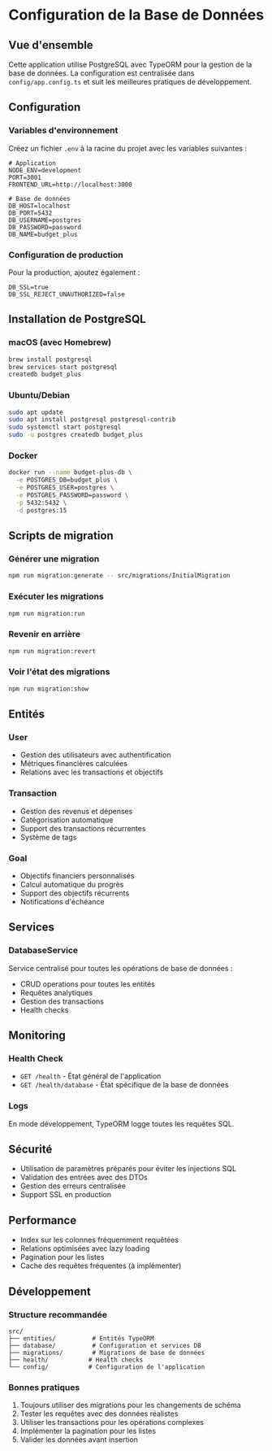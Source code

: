 # Configuration de la Base de Données

## Vue d'ensemble

Cette application utilise PostgreSQL avec TypeORM pour la gestion de la base de données. La configuration est centralisée dans `config/app.config.ts` et suit les meilleures pratiques de développement.

## Configuration

### Variables d'environnement

Créez un fichier `.env` à la racine du projet avec les variables suivantes :

```env
# Application
NODE_ENV=development
PORT=3001
FRONTEND_URL=http://localhost:3000

# Base de données
DB_HOST=localhost
DB_PORT=5432
DB_USERNAME=postgres
DB_PASSWORD=password
DB_NAME=budget_plus
```

### Configuration de production

Pour la production, ajoutez également :

```env
DB_SSL=true
DB_SSL_REJECT_UNAUTHORIZED=false
```

## Installation de PostgreSQL

### macOS (avec Homebrew)
```bash
brew install postgresql
brew services start postgresql
createdb budget_plus
```

### Ubuntu/Debian
```bash
sudo apt update
sudo apt install postgresql postgresql-contrib
sudo systemctl start postgresql
sudo -u postgres createdb budget_plus
```

### Docker
```bash
docker run --name budget-plus-db \
  -e POSTGRES_DB=budget_plus \
  -e POSTGRES_USER=postgres \
  -e POSTGRES_PASSWORD=password \
  -p 5432:5432 \
  -d postgres:15
```

## Scripts de migration

### Générer une migration
```bash
npm run migration:generate -- src/migrations/InitialMigration
```

### Exécuter les migrations
```bash
npm run migration:run
```

### Revenir en arrière
```bash
npm run migration:revert
```

### Voir l'état des migrations
```bash
npm run migration:show
```

## Entités

### User
- Gestion des utilisateurs avec authentification
- Métriques financières calculées
- Relations avec les transactions et objectifs

### Transaction
- Gestion des revenus et dépenses
- Catégorisation automatique
- Support des transactions récurrentes
- Système de tags

### Goal
- Objectifs financiers personnalisés
- Calcul automatique du progrès
- Support des objectifs récurrents
- Notifications d'échéance

## Services

### DatabaseService
Service centralisé pour toutes les opérations de base de données :
- CRUD operations pour toutes les entités
- Requêtes analytiques
- Gestion des transactions
- Health checks

## Monitoring

### Health Check
- `GET /health` - État général de l'application
- `GET /health/database` - État spécifique de la base de données

### Logs
En mode développement, TypeORM logge toutes les requêtes SQL.

## Sécurité

- Utilisation de paramètres préparés pour éviter les injections SQL
- Validation des entrées avec des DTOs
- Gestion des erreurs centralisée
- Support SSL en production

## Performance

- Index sur les colonnes fréquemment requêtées
- Relations optimisées avec lazy loading
- Pagination pour les listes
- Cache des requêtes fréquentes (à implémenter)

## Développement

### Structure recommandée
```
src/
├── entities/          # Entités TypeORM
├── database/          # Configuration et services DB
├── migrations/        # Migrations de base de données
├── health/           # Health checks
└── config/           # Configuration de l'application
```

### Bonnes pratiques
1. Toujours utiliser des migrations pour les changements de schéma
2. Tester les requêtes avec des données réalistes
3. Utiliser les transactions pour les opérations complexes
4. Implémenter la pagination pour les listes
5. Valider les données avant insertion
